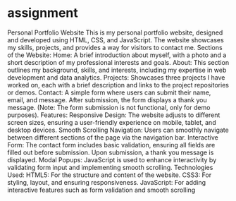 # assignment
 Personal Portfolio Website This is my personal portfolio website, designed and developed using HTML, CSS, and JavaScript. The website showcases my skills, projects, and provides a way for visitors to contact me.  Sections of the Website: Home: A brief introduction about myself, with a photo and a short description of my professional interests and goals. About: This section outlines my background, skills, and interests, including my expertise in web development and data analytics. Projects: Showcases three projects I have worked on, each with a brief description and links to the project repositories or demos. Contact: A simple form where users can submit their name, email, and message. After submission, the form displays a thank you message. (Note: The form submission is not functional, only for demo purposes). Features: Responsive Design: The website adjusts to different screen sizes, ensuring a user-friendly experience on mobile, tablet, and desktop devices. Smooth Scrolling Navigation: Users can smoothly navigate between different sections of the page via the navigation bar. Interactive Form: The contact form includes basic validation, ensuring all fields are filled out before submission. Upon submission, a thank you message is displayed. Modal Popups: JavaScript is used to enhance interactivity by validating form input and implementing smooth scrolling. Technologies Used: HTML5: For the structure and content of the website. CSS3: For styling, layout, and ensuring responsiveness. JavaScript: For adding interactive features such as form validation and smooth scrolling
